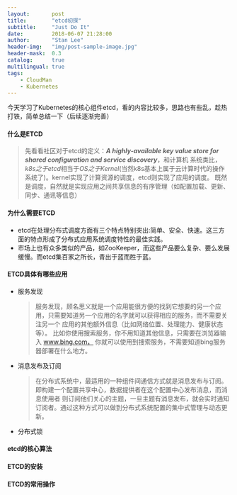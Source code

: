 ```yaml
---
layout:       post
title:        "etcd初探"
subtitle:     "Just Do It"
date:         2018-06-07 21:28:00
author:       "Stan Lee"
header-img:   "img/post-sample-image.jpg"
header-mask:  0.3
catalog:      true
multilingual: true
tags:
    - CloudMan
    - Kubernetes
---
```


今天学习了Kubernetes的核心组件etcd，看的内容比较多，思路也有些乱，趁热打铁，简单总结一下（后续逐渐完善）
#### 什么是ETCD
>先看看社区对于etcd的定义：***A highly-available key value store for shared configuration and service discovery***，和计算机
系统类比，*k8s之于etcd*相当于*OS之于Kernel*(当然k8s基本上属于云计算时代的操作系统了)。kernel实现了计算资源的调度，etcd则实现了应用的调度。
既然是调度，自然就是实现应用之间共享信息的有序管理（如配置加载、更新、同步、通讯等信息）
  

#### 为什么需要ETCD
- etcd在处理分布式调度方面有三个特点特别突出:简单、安全、快速。这三方面的特点形成了分布式应用系统调度特性的最佳实践。
- 市场上也有众多类似的产品，如ZooKeeper，而这些产品要么复杂、要么发展缓慢。而etcd集百家之所长，青出于蓝而胜于蓝。

#### ETCD具体有哪些应用
- 服务发现
  > 服务发现，顾名思义就是一个应用能很方便的找到它想要的另一个应用，只需要知道另一个应用的名字就可以获得相应的服务，而不需要关注另一个
  应用的其他额外信息（比如网络位置、处理能力、健康状态等）。 比如你使用搜索服务，你不用知道其他信息，只需要在浏览器输入 www.bing.com，
  你就可以使用到搜索服务，不需要知道bing服务器部署在什么地方。
- 消息发布及订阅
  > 在分布式系统中，最适用的一种组件间通信方式就是消息发布与订阅。即构建一个配置共享中心，数据提供者在这个配置中心发布消息，而消息使用者
  则订阅他们关心的主题，一旦主题有消息发布，就会实时通知订阅者。通过这种方式可以做到分布式系统配置的集中式管理与动态更新。 
- 分布式锁

#### etcd的核心算法
 
 
#### ETCD的安装


#### ETCD的常用操作

